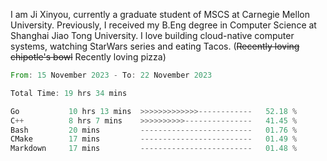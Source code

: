 I am Ji Xinyou, currently a graduate student of MSCS at Carnegie Mellon University. Previously, I received my B.Eng degree in Computer Science at Shanghai Jiao Tong University.
I love building cloud-native computer systems, watching StarWars series and eating Tacos. (~~Recently loving chipotle's bowl~~ Recently loving pizza)

<!--START_SECTION:waka-->

```rust
From: 15 November 2023 - To: 22 November 2023

Total Time: 19 hrs 34 mins

Go           10 hrs 13 mins  >>>>>>>>>>>>>------------   52.18 %
C++          8 hrs 7 mins    >>>>>>>>>>---------------   41.45 %
Bash         20 mins         -------------------------   01.76 %
CMake        17 mins         -------------------------   01.49 %
Markdown     17 mins         -------------------------   01.48 %
```

<!--END_SECTION:waka-->
